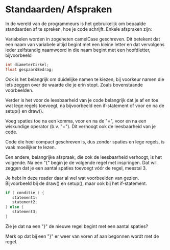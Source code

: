 # Standaarden/ Afspraken

In de wereld van de programmeurs is het gebruikelijk om bepaalde standaarden af te spreken, hoe je code schrijft. Enkele afspraken zijn:

Variabelen worden in zogeheten camelCase geschreven. Dit betekent dat een naam van variabele altijd begint met een kleine letter en dat vervolgens ieder zelfstandig naamwoord in die naam begint met een hoofdletter, bijvoorbeeld

```java
int diameterCirkel;
float gespaardBedrag;
```

Ook is het belangrijk om duidelijke namen te kiezen, bij voorkeur namen die iets zeggen over de waarde die je erin stopt. Zoals bovenstaande voorbeelden.

Verder is het voor de leesbaarheid van je code belangrijk dat je af en toe wat lege regels toevoegt, na bijvoorbeeld een if-statement of voor en na de setup() en draw().

Voeg spaties toe na een komma, voor en na de "=", voor en na een wiskundige operator (b.v. "+"). Dit verhoogt ook de leesbaarheid van je code.

Code die heel compact geschreven is, dus zonder spaties en lege regels, is vaak moeilijker te lezen.

Een andere, belangrijke afspraak, die ook de leesbaarheid verhoogt, is het volgende. Na een "{" begin je de volgende regel met inspringen. Dat wil zeggen dat je een aantal spaties toevoegt vóór de regel, meestal 3.

Je hebt in deze reader daar al wel wat voorbeelden van gezien. Bijvoorbeeld bij de draw() en setup(), maar ook bij het if-statement.

```java
if ( conditie ) {
   statement1;
   statement2;
} else {
   statement3;
}
```

Zie je dat na een "}" de nieuwe regel begint met een aantal spaties?

Merk op dat bij een "}" er weer van voren af aan begonnen wordt met de regel.
